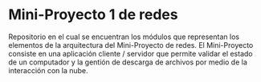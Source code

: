 # Mini-Proyecto 1 de redes  

Repositorio en el cual se encuentran los módulos que representan los elementos
de la arquitectura del Mini-Proyecto de redes. El Mini-Proyecto consiste en una
aplicación cliente / servidor que permite validar el estado de un computador y
la gentión de descarga de archivos por medio de la interacción con la nube.  
